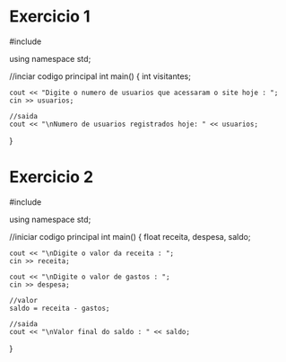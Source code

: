 # Exercicio 1

#include<iostream>

using namespace std;

//inciar codigo principal
int main()
{
    int visitantes;

    cout << "Digite o numero de usuarios que acessaram o site hoje : ";
    cin >> usuarios;

    //saida
    cout << "\nNumero de usuarios registrados hoje: " << usuarios;
}

# Exercicio 2

#include<iostream>

using namespace std;

//iniciar codigo principal
int main()
{
    float receita, despesa, saldo;

    cout << "\nDigite o valor da receita : ";
    cin >> receita;

    cout << "\nDigite o valor de gastos : ";
    cin >> despesa;

    //valor
    saldo = receita - gastos;

    //saida
    cout << "\nValor final do saldo : " << saldo;
}
